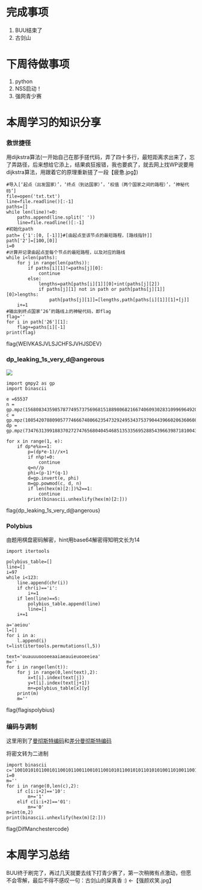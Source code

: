# 完成事项
1. BUU结束了
2. 古剑山

# 下周待做事项
1. python
2. NSS启动！
3. 强网青少赛

# 本周学习的知识分享
### 救世捷径
用dijkstra算法(一开始自己在那手搓代码，弄了四十多行，最短距离求出来了，忘了弄路径，后来想给它添上，结果疯狂报错，我也要疯了，就去网上找WP说要用dijkstra算法，用跟着它的原理重新搓了一段【疲惫.jpg】)

```plain
#导入[‘起点（出发国家）’，‘终点（到达国家）’，‘权值（两个国家之间的路程）’，‘神秘代码’]
file=open('txt.txt')
line=file.readline()[:-1]
paths=[]
while len(line)!=0:
    paths.append(line.split(' '))
    line=file.readline()[:-1]
#初始化path
path= {'1':[0, [-1]]}#[由起点至该节点的最短路程，[路线指针]]
path['2']=[100,[0]]
i=0
#计算并记录由起点至每个节点的最短路程，以及对应的路线
while i<len(paths):
    for j in range(len(paths)):
        if paths[i][1]!=paths[j][0]:
            continue
        else:
            lengths=path[paths[i][1]][0]+int(paths[j][2])
            if paths[j][1] not in path or path[paths[j][1]][0]>lengths:
                path[paths[j][1]]=[lengths,path[paths[i][1]][1]+[j]]
    i+=1
#输出到终点国家‘26’的路线上的神秘代码，即flag
flag=''
for i in path['26'][1]:
    flag+=paths[i][-1]
print(flag)
```

flag{WEIVKASJVLSJCHFSJVHJSDEV}

### dp_leaking_1s_very_d@angerous
![](https://cdn.nlark.com/yuque/0/2024/jpeg/49639454/1732715423793-0e7922e6-ed3a-43c2-880a-b7efb95a13ca.jpeg)

```plain
import gmpy2 as gp
import binascii

e =65537
n = gp.mpz(156808343598578774957375696815188980682166740609302831099696492068246337198792510898818496239166339015207305102101431634283168544492984586566799996471150252382144148257236707247267506165670877506370253127695314163987084076462560095456635833650720606337852199362362120808707925913897956527780930423574343287847)
c = gp.mpz(108542078809057774666748066235473292495343753790443966020636060807418393737258696352569345621488958094856305865603100885838672591764072157183336139243588435583104423268921439473113244493821692560960443688048994557463526099985303667243623711454841573922233051289561865599722004107134302070301237345400354257869)
dp = gp.mpz(734763139918837027274765680404546851353356952885439663987181004382601658386317353877499122276686150509151221546249750373865024485652349719427182780275825)

for x in range(1, e):
    if dp*e%x==1:
        p=(dp*e-1)//x+1
        if n%p!=0:
            continue
        q=n//p
        phi=(p-1)*(q-1)
        d=gp.invert(e, phi)
        m=gp.powmod(c, d, n)
        if len(hex(m)[2:])%2==1:
            continue
        print(binascii.unhexlify(hex(m)[2:]))
```

flag{dp_leaking_1s_very_d@angerous}

### Polybius
由题用棋盘密码解密，hint用base64解密得知明文长为14

```plain
import itertools

polybius_table=[]
line=[]
i=97
while i<123:
    line.append(chr(i))
    if chr(i)=='i':
        i+=1
    if len(line)==5:
        polybius_table.append(line)
        line=[]
    i+=1

a='aeiou'
l=[]
for i in a:
    l.append(i)
t=list(itertools.permutations(l,5))

text='ouauuuoooeeaaiaeauieuooeeiea'
m=''
for i in range(len(t)):
    for j in range(0,len(text),2):
        x=t[i].index(text[j])
        y=t[i].index(text[j+1])
        m+=polybius_table[x][y]
    print(m)
    m=''
```

flag{flagispolybius}

### 编码与调制
这里用到了[曼彻斯特编码](https://www.bilibili.com/video/BV1iG411Y7TE/?spm_id_from=333.337.search-card.all.click&vd_source=c57a87a873654ad899ea9238ea21d79d)和[差分曼彻斯特编码](https://www.bilibili.com/video/BV1dw41147QJ/?spm_id_from=333.337.search-card.all.click&vd_source=c57a87a873654ad899ea9238ea21d79d)

将密文转为二进制

```plain
import binascii
c='10010101011001011001011001100101100101011001010110101010011010011001010110010101101001100101100110100101101001011001011010011001101001010101100110100110101001011010010101101001101001100101010110100101100110011010100101101001101010011001010110100101100110011010100101100101101001010110100110100110101010011010010110010101101001011001100110101010100110'
i=0
m=''
for i in range(0,len(c),2):
    if c[i:i+2]=='10':
        m+='1'
    elif c[i:i+2]=='01':
        m+='0'
m=int(m,2)
print(binascii.unhexlify(hex(m)[2:]))
```

flag{DifManchestercode}

# 本周学习总结
BUU终于刷完了，再过几天就要去线下打青少赛了，第一次稍微有点激动，但愿不会零解，最后不得不感叹一句：古剑山的屎真香 :) <-【强颜欢笑.jpg】

